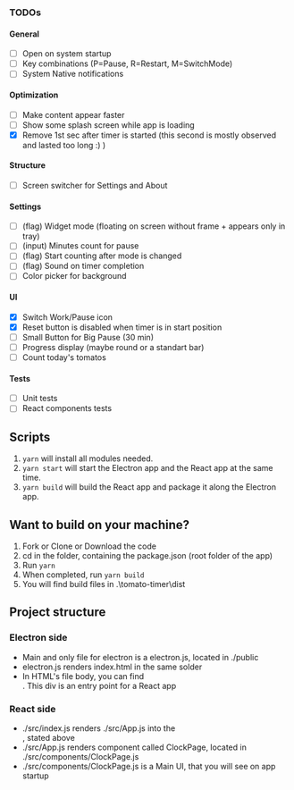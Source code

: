   ### TODOs
#### General
- [ ] Open on system startup
- [ ] Key combinations (P=Pause, R=Restart, M=SwitchMode)
- [ ] System Native notifications 
#### Optimization
  - [ ] Make content appear faster
  - [ ] Show some splash screen while app is loading
  - [X] Remove 1st sec after timer is started (this second is mostly observed and lasted too long :) )
#### Structure
  - [ ] Screen switcher for Settings and About
#### Settings
  - [ ] (flag) Widget mode (floating on screen without frame + appears only in tray)
  - [ ] (input) Minutes count for pause
  - [ ] (flag) Start counting after mode is changed
  - [ ] (flag) Sound on timer completion
  - [ ] Color picker for background
#### UI
  - [X] Switch Work/Pause icon
  - [X] Reset button is disabled when timer is in start position
  - [ ] Small Button for Big Pause (30 min)
  - [ ] Progress display (maybe round or a standart bar)
  - [ ] Count today's tomatos
#### Tests
  - [ ] Unit tests
  - [ ] React components tests

## Scripts
1. ```yarn``` will install all modules needed.  
2. ```yarn start``` will start the Electron app and the React app at the same time.  
3. ```yarn build``` will build the React app and package it along the Electron app.

## Want to build on your machine?
1. Fork or Clone or Download the code
2. cd in the folder, containing the package.json (root folder of the app)
3. Run ```yarn```
4. When completed, run ```yarn build```
5. You will find build files in .\tomato-timer\dist

## Project structure
### Electron side
- Main and only file for electron is a electron.js, located in ./public
- electron.js renders index.html in the same solder
- In HTML's file body, you can find <div id="root"></div>. This div is an entry point for a React app
### React side
- ./src/index.js renders ./src/App.js into the <div id="root">, stated above
- ./src/App.js renders component called ClockPage, located in ./src/components/ClockPage.js
- ./src/components/ClockPage.js is a Main UI, that you will see on app startup
